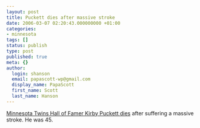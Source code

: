 ```yaml
---
layout: post
title: Puckett dies after massive stroke
date: 2006-03-07 02:20:43.000000000 +01:00
categories:
- minnesota
tags: []
status: publish
type: post
published: true
meta: {}
author:
  login: shanson
  email: papascott-wp@gmail.com
  display_name: PapaScott
  first_name: Scott
  last_name: Hanson
---
```

<p><a href="http://www.startribune.com/10017/story/287541.html">Minnesota Twins Hall of Famer Kirby Puckett dies</a> after suffering a massive stroke. He was 45.</p>
